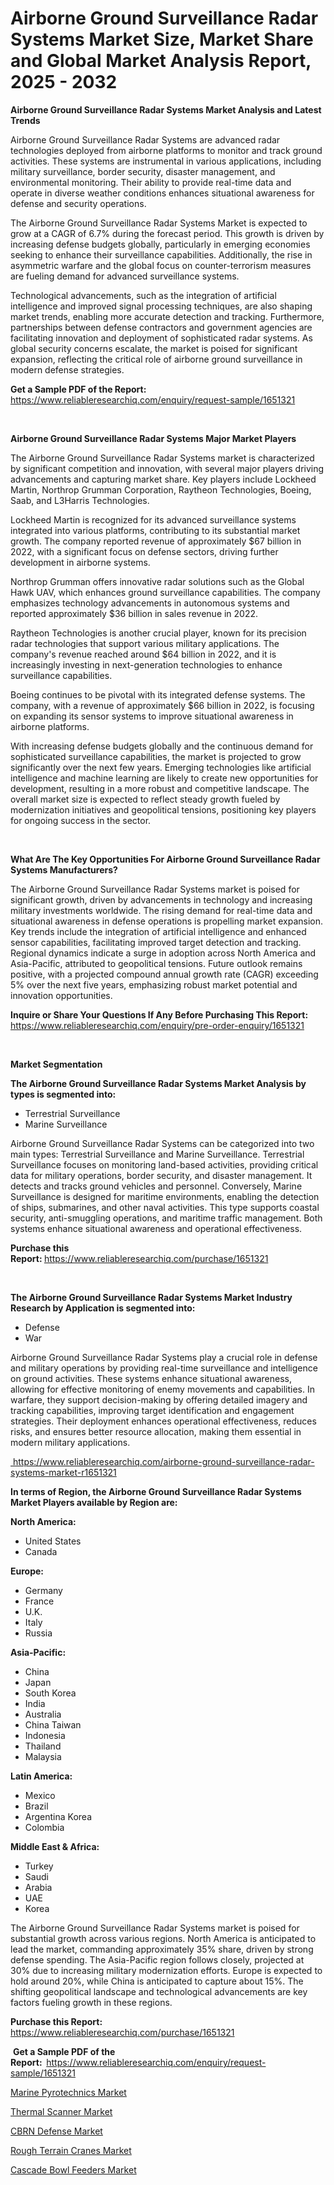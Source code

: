 <p><h1>Airborne Ground Surveillance Radar Systems Market Size, Market Share and Global Market Analysis Report, 2025 - 2032</h1></p><p><strong>Airborne Ground Surveillance Radar Systems Market Analysis and Latest Trends</strong></p>
<p><p>Airborne Ground Surveillance Radar Systems are advanced radar technologies deployed from airborne platforms to monitor and track ground activities. These systems are instrumental in various applications, including military surveillance, border security, disaster management, and environmental monitoring. Their ability to provide real-time data and operate in diverse weather conditions enhances situational awareness for defense and security operations.</p><p>The Airborne Ground Surveillance Radar Systems Market is expected to grow at a CAGR of 6.7% during the forecast period. This growth is driven by increasing defense budgets globally, particularly in emerging economies seeking to enhance their surveillance capabilities. Additionally, the rise in asymmetric warfare and the global focus on counter-terrorism measures are fueling demand for advanced surveillance systems.</p><p>Technological advancements, such as the integration of artificial intelligence and improved signal processing techniques, are also shaping market trends, enabling more accurate detection and tracking. Furthermore, partnerships between defense contractors and government agencies are facilitating innovation and deployment of sophisticated radar systems. As global security concerns escalate, the market is poised for significant expansion, reflecting the critical role of airborne ground surveillance in modern defense strategies.</p></p>
<p><strong>Get a Sample PDF of the Report:&nbsp;</strong> <a href="https://www.reliableresearchiq.com/enquiry/request-sample/1651321?utm_campaign=3116&utm_medium=2&utm_source=Github&utm_content=ia&utm_term=23032025&utm_id=airborne-ground-surveillance-radar-systems">https://www.reliableresearchiq.com/enquiry/request-sample/1651321</a></p>
<p>&nbsp;</p>
<p><strong>Airborne Ground Surveillance Radar Systems Major Market Players</strong></p>
<p><p>The Airborne Ground Surveillance Radar Systems market is characterized by significant competition and innovation, with several major players driving advancements and capturing market share. Key players include Lockheed Martin, Northrop Grumman Corporation, Raytheon Technologies, Boeing, Saab, and L3Harris Technologies. </p><p>Lockheed Martin is recognized for its advanced surveillance systems integrated into various platforms, contributing to its substantial market growth. The company reported revenue of approximately $67 billion in 2022, with a significant focus on defense sectors, driving further development in airborne systems. </p><p>Northrop Grumman offers innovative radar solutions such as the Global Hawk UAV, which enhances ground surveillance capabilities. The company emphasizes technology advancements in autonomous systems and reported approximately $36 billion in sales revenue in 2022.</p><p>Raytheon Technologies is another crucial player, known for its precision radar technologies that support various military applications. The company's revenue reached around $64 billion in 2022, and it is increasingly investing in next-generation technologies to enhance surveillance capabilities.</p><p>Boeing continues to be pivotal with its integrated defense systems. The company, with a revenue of approximately $66 billion in 2022, is focusing on expanding its sensor systems to improve situational awareness in airborne platforms.</p><p>With increasing defense budgets globally and the continuous demand for sophisticated surveillance capabilities, the market is projected to grow significantly over the next few years. Emerging technologies like artificial intelligence and machine learning are likely to create new opportunities for development, resulting in a more robust and competitive landscape. The overall market size is expected to reflect steady growth fueled by modernization initiatives and geopolitical tensions, positioning key players for ongoing success in the sector.</p></p>
<p>&nbsp;</p>
<p><strong>What Are The Key Opportunities For Airborne Ground Surveillance Radar Systems Manufacturers?</strong></p>
<p><p>The Airborne Ground Surveillance Radar Systems market is poised for significant growth, driven by advancements in technology and increasing military investments worldwide. The rising demand for real-time data and situational awareness in defense operations is propelling market expansion. Key trends include the integration of artificial intelligence and enhanced sensor capabilities, facilitating improved target detection and tracking. Regional dynamics indicate a surge in adoption across North America and Asia-Pacific, attributed to geopolitical tensions. Future outlook remains positive, with a projected compound annual growth rate (CAGR) exceeding 5% over the next five years, emphasizing robust market potential and innovation opportunities.</p></p>
<p><strong>Inquire or Share Your Questions If Any Before Purchasing This Report:</strong> <a href="https://www.reliableresearchiq.com/enquiry/pre-order-enquiry/1651321?utm_campaign=3116&utm_medium=2&utm_source=Github&utm_content=ia&utm_term=23032025&utm_id=airborne-ground-surveillance-radar-systems">https://www.reliableresearchiq.com/enquiry/pre-order-enquiry/1651321</a></p>
<p>&nbsp;</p>
<p><strong>Market Segmentation</strong></p>
<p><strong>The Airborne Ground Surveillance Radar Systems Market Analysis by types is segmented into:</strong></p>
<p><ul><li>Terrestrial Surveillance</li><li>Marine Surveillance</li></ul></p>
<p><p>Airborne Ground Surveillance Radar Systems can be categorized into two main types: Terrestrial Surveillance and Marine Surveillance. Terrestrial Surveillance focuses on monitoring land-based activities, providing critical data for military operations, border security, and disaster management. It detects and tracks ground vehicles and personnel. Conversely, Marine Surveillance is designed for maritime environments, enabling the detection of ships, submarines, and other naval activities. This type supports coastal security, anti-smuggling operations, and maritime traffic management. Both systems enhance situational awareness and operational effectiveness.</p></p>
<p><strong>Purchase this Report:&nbsp;</strong><a href="https://www.reliableresearchiq.com/purchase/1651321?utm_campaign=3116&utm_medium=2&utm_source=Github&utm_content=ia&utm_term=23032025&utm_id=airborne-ground-surveillance-radar-systems">https://www.reliableresearchiq.com/purchase/1651321</a></p>
<p>&nbsp;</p>
<p><strong>The Airborne Ground Surveillance Radar Systems Market Industry Research by Application is segmented into:</strong></p>
<p><ul><li>Defense</li><li>War</li></ul></p>
<p><p>Airborne Ground Surveillance Radar Systems play a crucial role in defense and military operations by providing real-time surveillance and intelligence on ground activities. These systems enhance situational awareness, allowing for effective monitoring of enemy movements and capabilities. In warfare, they support decision-making by offering detailed imagery and tracking capabilities, improving target identification and engagement strategies. Their deployment enhances operational effectiveness, reduces risks, and ensures better resource allocation, making them essential in modern military applications.</p></p>
<p><a href="https://www.reliableresearchiq.com/airborne-ground-surveillance-radar-systems-market-r1651321?utm_campaign=3116&utm_medium=2&utm_source=Github&utm_content=ia&utm_term=23032025&utm_id=airborne-ground-surveillance-radar-systems">&nbsp;https://www.reliableresearchiq.com/airborne-ground-surveillance-radar-systems-market-r1651321</a></p>
<p><strong>In terms of Region, the Airborne Ground Surveillance Radar Systems Market Players available by Region are:</strong></p>
<p>
    <p> <strong> North America: </strong>
        <ul>
            <li>United States</li>
            <li>Canada</li>
        </ul>
        </p> 
    <p> <strong> Europe: </strong>
        <ul>
            <li>Germany</li>
            <li>France</li>
            <li>U.K.</li>
            <li>Italy</li>
            <li>Russia</li>
        </ul>
        </p> 
    <p> <strong> Asia-Pacific: </strong>
        <ul>
            <li>China</li>
            <li>Japan</li>
            <li>South Korea</li>
            <li>India</li>
            <li>Australia</li>
            <li>China Taiwan</li>
            <li>Indonesia</li>
            <li>Thailand</li>
            <li>Malaysia</li>
        </ul>
        </p> 
    <p> <strong> Latin America: </strong>
        <ul>
            <li>Mexico</li>
            <li>Brazil</li>
            <li>Argentina Korea</li>
            <li>Colombia</li>
        </ul>
        </p> 
    <p> <strong> Middle East & Africa: </strong>
        <ul>
            <li>Turkey</li>
            <li>Saudi</li>
            <li>Arabia</li>
            <li>UAE</li>
            <li>Korea</li>
        </ul>
    </p>
    </p>
<p><p>The Airborne Ground Surveillance Radar Systems market is poised for substantial growth across various regions. North America is anticipated to lead the market, commanding approximately 35% share, driven by strong defense spending. The Asia-Pacific region follows closely, projected at 30% due to increasing military modernization efforts. Europe is expected to hold around 20%, while China is anticipated to capture about 15%. The shifting geopolitical landscape and technological advancements are key factors fueling growth in these regions.</p></p>
<p><strong>Purchase this Report: </strong><a href="https://www.reliableresearchiq.com/purchase/1651321?utm_campaign=3116&utm_medium=2&utm_source=Github&utm_content=ia&utm_term=23032025&utm_id=airborne-ground-surveillance-radar-systems">https://www.reliableresearchiq.com/purchase/1651321</a></p>
<p>&nbsp;<strong>Get a Sample PDF of the Report:&nbsp;&nbsp;</strong><a href="https://www.reliableresearchiq.com/enquiry/request-sample/1651321?utm_campaign=3116&utm_medium=2&utm_source=Github&utm_content=ia&utm_term=23032025&utm_id=airborne-ground-surveillance-radar-systems">https://www.reliableresearchiq.com/enquiry/request-sample/1651321</a></p>
<p><strong></strong></p>
<p><p><a href="https://www.linkedin.com/pulse/robust-growth-anticipated-marine-pyrotechnics-market-cgkof?utm_campaign=3116&utm_medium=2&utm_source=Github&utm_content=ia&utm_term=23032025&utm_id=airborne-ground-surveillance-radar-systems">Marine Pyrotechnics Market</a></p><p><a href="https://www.linkedin.com/pulse/thermal-scanner-market-analysis-striking-cagr-113-from-yvvnc?utm_campaign=3116&utm_medium=2&utm_source=Github&utm_content=ia&utm_term=23032025&utm_id=airborne-ground-surveillance-radar-systems">Thermal Scanner Market</a></p><p><a href="https://www.linkedin.com/pulse/growth-rate-size-cbrn-defense-market-anextraordinary-84-cagr-ixl4c?utm_campaign=3116&utm_medium=2&utm_source=Github&utm_content=ia&utm_term=23032025&utm_id=airborne-ground-surveillance-radar-systems">CBRN Defense Market</a></p><p><a href="https://www.linkedin.com/pulse/opportunities-challenges-rough-terrain-cranes-market-strategic-huifc?utm_campaign=3116&utm_medium=2&utm_source=Github&utm_content=ia&utm_term=23032025&utm_id=airborne-ground-surveillance-radar-systems">Rough Terrain Cranes Market</a></p><p><a href="https://github.com/shirlantosx7/Market-Research-Report-List-1/blob/main/cascade-bowl-feeders-market.md?utm_campaign=3116&utm_medium=2&utm_source=Github&utm_content=ia&utm_term=23032025&utm_id=airborne-ground-surveillance-radar-systems">Cascade Bowl Feeders Market</a></p></p>